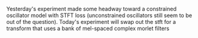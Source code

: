 Yesterday's experiment made some headway toward a constrained oscillator model with STFT loss 
(unconstrained oscillators still seem to be out of the question).  Today's experiment will swap out the stft for a transform
that uses a bank of mel-spaced complex morlet filters